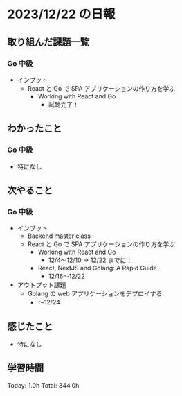 # 2023/12/22 の日報

## 取り組んだ課題一覧

### Go 中級

- インプット
  - React と Go で SPA アプリケーションの作り方を学ぶ
    - Working with React and Go
      - 試聴完了！

## わかったこと

### Go 中級

- 特になし

## 次やること

### Go 中級

- インプット
  - Backend master class
  - React と Go で SPA アプリケーションの作り方を学ぶ
    - Working with React and Go
      - 12/4〜12/10 → 12/22 までに！
    - React, NextJS and Golang: A Rapid Guide
      - 12/16〜12/22
- アウトプット課題
  - Golang の web アプリケーションをデプロイする
    - 〜12/24

## 感じたこと

- 特になし

## 学習時間

Today: 1.0h
Total: 344.0h
